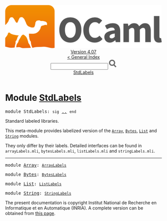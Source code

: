 <!-- ((! set title API !)) ((! set documentation !)) ((! set api !)) ((! set nobreadcrumb !)) -->
<div class="api"><header><nav class="toc brand"><a class="brand" href="https://ocaml.org/"><img src="colour-logo-gray.svg" class="svg" alt="OCaml"></a></nav><nav class="toc"><div class="toc_version"><a href="/docs" id="version-select">Version 4.07</a></div><a href="index.html">&lt; General Index</a><div class="api_search"><input type="text" name="apisearch" id="api_search" oninput="mySearch(false);" onkeypress="this.oninput();" onclick="this.oninput();" onpaste="this.oninput();">
<img src="search_icon.svg" alt="Search" class="svg" onclick="mySearch(false)"></div>
<div id="search_results"></div><div class="toc_title"><a href="#top">StdLabels</a></div><ul></ul></nav></header>

<h1>Module <a href="type_StdLabels.html">StdLabels</a></h1>

<pre><span id="MODULEStdLabels"><span class="keyword">module</span> StdLabels</span>: <code class="code"><span class="keyword">sig</span></code> <a href="StdLabels.html">..</a> <code class="code"><span class="keyword">end</span></code></pre><div class="info module top">
<div class="info-desc">
<p>Standard labeled libraries.</p>

<p>This meta-module provides labelized version of the <a href="Array.html"><code class="code"><span class="constructor">Array</span></code></a>,
   <a href="Bytes.html"><code class="code"><span class="constructor">Bytes</span></code></a>, <a href="List.html"><code class="code"><span class="constructor">List</span></code></a> and <a href="String.html"><code class="code"><span class="constructor">String</span></code></a> modules.</p>

<p>They only differ by their labels. Detailed interfaces can be found
   in <code class="code">arrayLabels.mli</code>, <code class="code">bytesLabels.mli</code>, <code class="code">listLabels.mli</code>
   and <code class="code">stringLabels.mli</code>.</p>
</div>
</div>
<hr width="100%">

<pre><span id="MODULEArray"><span class="keyword">module</span> <a href="StdLabels.Array.html">Array</a></span>: <code class="type"><a href="ArrayLabels.html">ArrayLabels</a></code></pre>
<pre><span id="MODULEBytes"><span class="keyword">module</span> <a href="StdLabels.Bytes.html">Bytes</a></span>: <code class="type"><a href="BytesLabels.html">BytesLabels</a></code></pre>
<pre><span id="MODULEList"><span class="keyword">module</span> <a href="StdLabels.List.html">List</a></span>: <code class="type"><a href="ListLabels.html">ListLabels</a></code></pre>
<pre><span id="MODULEString"><span class="keyword">module</span> <a href="StdLabels.String.html">String</a></span>: <code class="type"><a href="StringLabels.html">StringLabels</a></code></pre>
<div class="copyright">The present documentation is copyright Institut National de Recherche en Informatique et en Automatique (INRIA). A complete version can be obtained from <a href="http://caml.inria.fr/pub/docs/manual-ocaml/">this page</a>.</div></div>